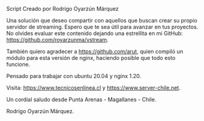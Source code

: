 Script Creado por Rodrigo Oyarzún Márquez

Una solución que deseo compartir con aquellos que buscan crear su propio servidor de streaming. Espero que te sea útil para avanzar en tus proyectos. No olvides evaluar este contenido dejando una estrellita en mi GitHub: https://github.com/royarzunma/vstream.

También quiero agradecer a https://github.com/arut, quien compiló un módulo para esta versión de nginx, haciendo posible que todo esto funcione.

Pensado para trabajar con ubuntu 20.04 y nginx 1.20.

Visita: https://www.tecnicosenlinea.cl y https://www.server-chile.net.

Un cordial saludo desde Punta Arenas - Magallanes - Chile.

Rodrigo Oyarzún Márquez.
